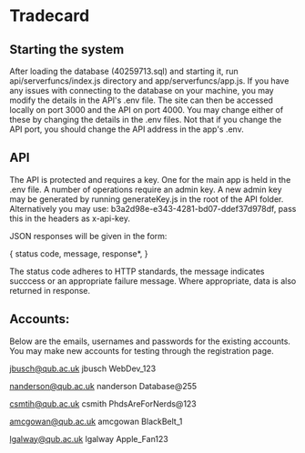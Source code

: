 # Tradecard

## Starting the system
After loading the database (40259713.sql) and starting it, run api/serverfuncs/index.js directory and app/serverfuncs/app.js. If you have any issues with connecting to the database on your machine, you may modify the details in the API's .env file. The site can then be accessed locally on port 3000 and the API on port 4000. You may change either of these by changing the details in the .env files. Not that if you change the API port, you should change the API address in the app's .env.

## API
The API is protected and requires a key. One for the main app is held in the .env file. A number of operations require an admin key. A new admin key may be generated by running generateKey.js in the root of the API folder. Alternatively you may use: b3a2d98e-e343-4281-bd07-ddef37d978df, pass this in the headers as x-api-key.

JSON responses will be given in the form:

{
    status code,
    message,
    response*,
}

The status code adheres to HTTP standards, the message indicates succcess or an appropriate failure message. Where appropriate, data is also returned in response.

## Accounts:
Below are the emails, usernames and passwords for the existing accounts. You may make new accounts for testing through the registration page.

jbusch@qub.ac.uk
jbusch
WebDev_123

nanderson@qub.ac.uk
nanderson
Database@255

csmtih@qub.ac.uk
csmith
PhdsAreForNerds@123

amcgowan@qub.ac.uk
amcgowan
BlackBelt_1

lgalway@qub.ac.uk
lgalway
Apple_Fan123